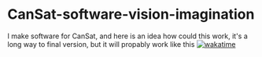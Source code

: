 # CanSat-software-vision-imagination
I make software for CanSat, and here is an idea how could this work, it's a long way to final version, but it will propably work like this
<a href="https://wakatime.com/badge/user/c4d8b651-8916-4eb4-a0a3-311c31368cd2/project/c630c314-8bb8-4694-9109-b73ec1f11c76"><img src="https://wakatime.com/badge/user/c4d8b651-8916-4eb4-a0a3-311c31368cd2/project/c630c314-8bb8-4694-9109-b73ec1f11c76.svg" alt="wakatime"></a>
